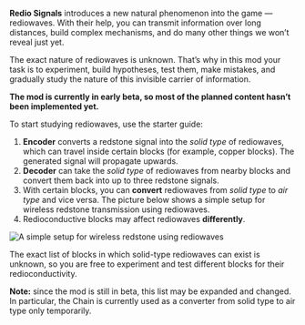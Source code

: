 **Redio Signals** introduces a new natural phenomenon into the game — rediowaves. With their help, you can transmit information over long distances, build complex mechanisms, and do many other things we won’t reveal just yet.

The exact nature of rediowaves is unknown. That’s why in this mod your task is to experiment, build hypotheses, test them, make mistakes, and gradually study the nature of this invisible carrier of information.

**The mod is currently in early beta, so most of the planned content hasn’t been implemented yet.**

To start studying rediowaves, use the starter guide:

1. **Encoder** converts a redstone signal into the _solid type_ of rediowaves, which can travel inside certain blocks (for example, copper blocks). The generated signal will propagate upwards.
2. **Decoder** can take the _solid type_ of rediowaves from nearby blocks and convert them back into up to three redstone signals.
3. With certain blocks, you can **convert** rediowaves from _solid type_ to _air type_ and vice versa. The picture below shows a simple setup for wireless redstone transmission using rediowaves.
4. Redioconductive blocks may affect rediowaves **differently**.

![A simple setup for wireless redstone using rediowaves](https://cdn.modrinth.com/data/cached_images/f53b1b789c5a3504da98a64e8839af40b7753617.jpeg)

The exact list of blocks in which solid-type rediowaves can exist is unknown, so you are free to experiment and test different blocks for their redioconductivity.

**Note:** since the mod is still in beta, this list may be expanded and changed. In particular, the Chain is currently used as a converter from solid type to air type only temporarily.
